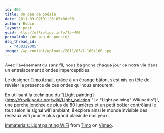 ```yaml
---
id: 406
title: Un peu de poésie
date: 2011-03-02T01:26:05+00:00
author: Robin
layout: post
guid: http://elliptips.info/?p=406
permalink: /un-peu-de-poesie/
dsq_thread_id:
  - "438329005"
image: /wp-content/uploads/2011/03/7-180x160.jpg
---
```

<p style="text-align: left;">
  Avec l&#8217;avènement du sans fil, nous baignons chaque jour de notre vie dans un entrelacement d&#8217;ondes imperceptibles.
</p>

Le designer [Timo Arnall](http://www.elasticspace.com/ "Site personnel de Timo Arnall"), grâce à un étrange bâton, s&#8217;est mis en tête de révéler la présence de ces ondes qui nous entourent.

En utilisant la technique du &#8220;[Light painting](http://fr.wikipedia.org/wiki/Light_painting "Le "Light painting" Wikipedia")&#8220;, une perche jonchée de plus de 80 lumières et un petit boîtier contrôlant le tout selon le signal wifi ambiant, il explore ainsi le monde invisible des réseaux wifi pour le plus grand plaisir de nos yeux.

[Immaterials: Light painting WiFi](http://vimeo.com/20412632) from [Timo](http://vimeo.com/timoarnall) on [Vimeo](http://vimeo.com).